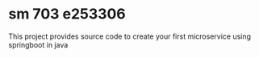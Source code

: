 # sm 703 e253306
This project provides source code to create your first microservice using springboot in java 
